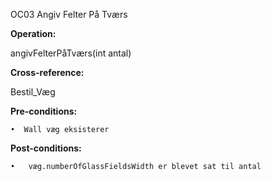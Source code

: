 OC03 Angiv Felter På Tværs

**Operation:**

angivFelterPåTværs(int antal)

**Cross-reference:**

Bestil_Væg

**Pre-conditions:**
      
    •  Wall væg eksisterer
   
**Post-conditions:**

    •	væg.numberOfGlassFieldsWidth er blevet sat til antal

